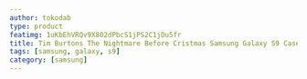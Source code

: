 ```yaml
---
author: tokodab
type: product
featimg: 1uKbEhVRQv9X802dPbcS1jPS2C1jDu5fr
title: Tim Burtons The Nightmare Before Cristmas Samsung Galaxy S9 Case
tags: [samsung, galaxy, s9]
category: [samsung]
---
```

